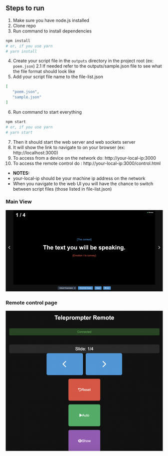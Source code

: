 ## Steps to run
1. Make sure you have node.js installed
2. Clone repo
3. Run command to install dependencies
```bash
npm install
# or, if you use yarn
# yarn install
```
4. Create your script file in the `outputs` directory in the project root (ex: `poem.json`)
   2.1 If needed refer to the outputs/sample.json file to see what the file format should look like
5. Add your script file name to the file-list.json
```json
[
   "poem.json",
   "sample.json"
]
```
6. Run command to start everything
```bash
npm start
# or, if you use yarn 
# yarn start
```
7. Then it should start the web server and web sockets server
8. It will show the link to navigate to on your browser (ex: http://localhost:3000)
9. To access from a device on the network do: http://your-local-ip:3000
10. To access the remote control do : http://your-local-ip:3000/control.html
* **NOTES:** 
* your-local-ip should be your machine ip address on the network
* When you navigate to the web UI you will have the chance to switch between script files (those listed in file-list.json)

### Main View
![Main Page](resources/main-page.png)
### Remote control page
![Remote Control Page](resources/control-page.png)
